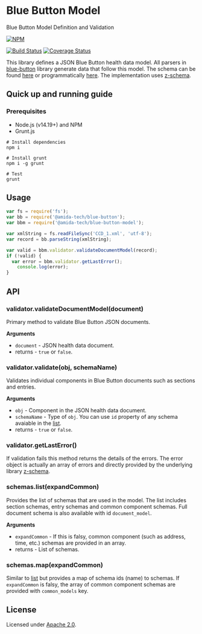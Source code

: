 Blue Button Model
=================

Blue Button Model Definition and Validation

[![NPM](https://nodei.co/npm/blue-button-model.png)](https://nodei.co/npm/blue-button-model/)

[![Build Status](https://travis-ci.org/amida-tech/blue-button-model.svg)](https://travis-ci.org/amida-tech/blue-button-model)
[![Coverage Status](https://coveralls.io/repos/amida-tech/blue-button-model/badge.png)](https://coveralls.io/r/amida-tech/blue-button-model)

This library defines a JSON Blue Button health data model. All parsers in [blue-button](https://github.com/amida-tech/blue-button) library generate data that follow this model.  The schema can be found [here](http://developers.amida-tech.com/document_model.html) or programmatically [here](#schemaListMethod).  The implementation uses [z-schema](https://github.com/zaggino/z-schema).

## Quick up and running guide

### Prerequisites

- Node.js (v14.19+) and NPM
- Grunt.js

```
# Install dependencies
npm i

# Install grunt
npm i -g grunt

# Test
grunt

```

## Usage

``` javascript
var fs = require('fs');
var bb = require('@amida-tech/blue-button');
var bbm = require('@amida-tech/blue-button-model');

var xmlString = fs.readFileSync('CCD_1.xml', 'utf-8');
var record = bb.parseString(xmlString);

var valid = bbm.validator.validateDocumentModel(record);
if (!valid) {
  var error = bbm.validator.getLastError();
    console.log(error);
}
```

## API

### validator.validateDocumentModel(document)

Primary method to validate Blue Button JSON documents.

__Arguments__

* `document` - JSON health data document.
* returns - `true` or `false`.

### validator.validate(obj, schemaName)

Validates individual components in Blue Button documents such as sections and entries.

__Arguments__

* `obj` - Component in the JSON health data document.
* `schemaName` - Type of `obj`.  You can use `id` property of any schema avaiable in the [list](#schemaListMethod).
* returns - `true` or `false`.

### validator.getLastError()

If validation fails this method returns the details of the errors.  The error object is actually an array of errors and directly provided by the underlying library [z-schema](https://github.com/zaggino/z-schema).

### schemas.list(expandCommon)

Provides the list of schemas that are used in the model.  The list includes section schemas, entry schemas and common component schemas.  Full document schema is also available with id `document_model`.

__Arguments__

* `expandCommon` - If this is falsy, common component (such as address, time, etc.) schemas are provided in an array.
* returns - List of schemas.

### schemas.map(expandCommon)

Similar to [list](#schemaListMethod) but provides a map of schema ids (name) to schemas.  If `expandCommon` is falsy, the array of common component schemas are provided with `common_models` key.

## License

Licensed under [Apache 2.0](./LICENSE).
